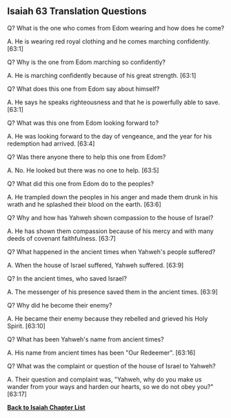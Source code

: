 ## Isaiah 63 Translation Questions ##

Q? What is the one who comes from Edom wearing and how does he come?

A. He is wearing red royal clothing and he comes marching confidently. [63:1]

Q? Why is the one from Edom marching so confidently?

A. He is marching confidently because of his great strength. [63:1]

Q? What does this one from Edom say about himself?

A. He says he speaks righteousness and that he is powerfully able to save. [63:1]

Q? What was this one from Edom looking forward to?

A. He was looking forward to the day of vengeance, and the year for his redemption had arrived. [63:4]

Q? Was there anyone there to help this one from Edom?

A. No. He looked but there was no one to help. [63:5]

Q? What did this one from Edom do to the peoples?

A. He trampled down the peoples in his anger and made them drunk in his wrath and he splashed their blood on the earth. [63:6]

Q? Why and how has Yahweh shown compassion to the house of Israel?

A. He has shown them compassion because of his mercy and with many deeds of covenant faithfulness. [63:7]

Q? What happened in the ancient times when Yahweh's people suffered?

A. When the house of Israel suffered, Yahweh suffered. [63:9]

Q? In the ancient times, who saved Israel?

A. The messenger of his presence saved them in the ancient times. [63:9]

Q? Why did he become their enemy?

A. He became their enemy because they rebelled and grieved his Holy Spirit. [63:10]

Q? What has been Yahweh's name from ancient times?

A. His name from ancient times has been "Our Redeemer". [63:16]

Q? What was the complaint or question of the house of Israel to Yahweh?

A. Their question and complaint was, "Yahweh, why do you make us wander from your ways and harden our hearts, so we do not obey you?" [63:17]

__[Back to Isaiah Chapter List](./)__

